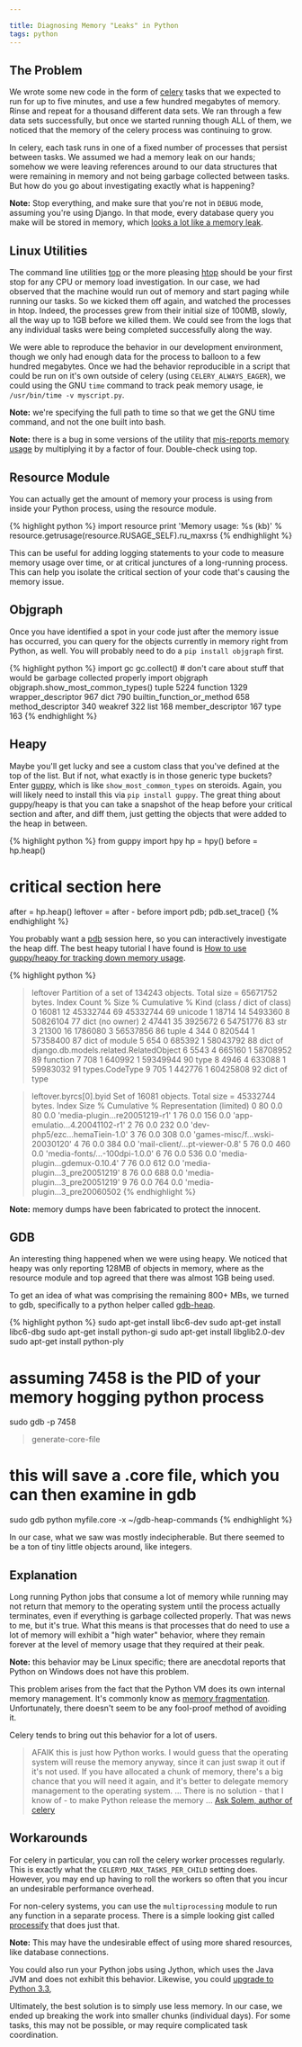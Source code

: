 ```yaml
---

title: Diagnosing Memory "Leaks" in Python
tags: python
---
```


## The Problem

We wrote some new code in the form of [celery](https://github.com/celery/celery) tasks that we expected to run for up to five minutes, and use a few hundred megabytes of memory. Rinse and repeat for a thousand different data sets. We ran through a few data sets successfully, but once we started running though ALL of them, we noticed that the memory of the celery process was continuing to grow.

In celery, each task runs in one of a fixed number of processes that persist between tasks. We assumed we had a memory leak on our hands; somehow we were leaving references around to our data structures that were remaining in memory and not being garbage collected between tasks. But how do you go about investigating exactly what is happening?

**Note:** Stop everything, and make sure that you're not in `DEBUG` mode, assuming you're using Django. In that mode, every database query you make will be stored in memory, which [looks a lot like a memory leak](https://docs.djangoproject.com/en/dev/faq/models/#why-is-django-leaking-memory).

## Linux Utilities

The command line utilities [top](http://linux.about.com/od/commands/l/blcmdl1_top.htm) or the more pleasing [htop](http://htop.sourceforge.net/) should be your first stop for any CPU or memory load investigation. In our case, we had observed that the machine would run out of memory and start paging while running our tasks. So we kicked them off again, and watched the processes in htop. Indeed, the processes grew from their initial size of 100MB, slowly, all the way up to 1GB before we killed them. We could see from the logs that any individual tasks were being completed successfully along the way.

We were able to reproduce the behavior in our development environment, though we only had enough data for the process to balloon to a few hundred megabytes. Once we had the behavior reproducible in a script that could be run on it's own outside of celery (using `CELERY_ALWAYS_EAGER`), we could using the GNU `time` command to track peak memory usage, ie `/usr/bin/time -v myscript.py`.

**Note:** we're specifying the full path to time so that we get the GNU time command, and not the one built into bash.

**Note:** there is a bug in some versions of the utility that [mis-reports memory usage](https://bugzilla.redhat.com/show_bug.cgi?id=702826) by multiplying it by a factor of four. Double-check using top.

## Resource Module

You can actually get the amount of memory your process is using from inside your Python process, using the resource module.

{% highlight python %}
import resource
print 'Memory usage: %s (kb)' % resource.getrusage(resource.RUSAGE_SELF).ru_maxrss
{% endhighlight %}

This can be useful for adding logging statements to your code to measure memory usage over time, or at critical junctures of a long-running process. This can help you isolate the critical section of your code that's causing the memory issue.

## Objgraph

Once you have identified a spot in your code just after the memory issue has occurred, you can query for the objects currently in memory right from Python, as well. You will probably need to do a `pip install objgraph` first.

{% highlight python %}
import gc
gc.collect()  # don't care about stuff that would be garbage collected properly
import objgraph
objgraph.show_most_common_types()
tuple                      5224
function                   1329
wrapper_descriptor         967
dict                       790
builtin_function_or_method 658
method_descriptor          340
weakref                    322
list                       168
member_descriptor          167
type                       163
{% endhighlight %}

## Heapy

Maybe you'll get lucky and see a custom class that you've defined at the top of the list. But if not, what exactly is in those generic type buckets? Enter [guppy](http://guppy-pe.sourceforge.net/), which is like `show_most_common_types` on steroids. Again, you will likely need to install this via `pip install guppy`. The great thing about guppy/heapy is that you can take a snapshot of the heap before your critical section and after, and diff them, just getting the objects that were added to the heap in between.

{% highlight python %}
from guppy import hpy
hp = hpy()
before = hp.heap()

# critical section here

after = hp.heap()
leftover = after - before
import pdb; pdb.set_trace()
{% endhighlight %}

You probably want a [pdb](http://docs.python.org/2/library/pdb.html) session here, so you can interactively investigate the heap diff. The best heapy tutorial I have found is [How to use guppy/heapy for tracking down memory usage](http://www.smira.ru/wp-content/uploads/2011/08/heapy.html).

{% highlight python %}
>leftover
Partition of a set of 134243 objects. Total size = 65671752 bytes.
 Index  Count   %     Size   % Cumulative  % Kind (class / dict of class)
     0  16081  12 45332744  69  45332744  69 unicode
     1  18714  14  5493360   8  50826104  77 dict (no owner)
     2  47441  35  3925672   6  54751776  83 str
     3  21300  16  1786080   3  56537856  86 tuple
     4    344   0   820544   1  57358400  87 dict of module
     5    654   0   685392   1  58043792  88 dict of django.db.models.related.RelatedObject
     6   5543   4   665160   1  58708952  89 function
     7    708   1   640992   1  59349944  90 type
     8   4946   4   633088   1  59983032  91 types.CodeType
     9    705   1   442776   1  60425808  92 dict of type

>leftover.byrcs[0].byid
Set of 16081 <unicode> objects. Total size = 45332744 bytes.
 Index     Size   %   Cumulative  %   Representation (limited)
     0       80   0.0        80   0.0 'media-plugin...re20051219-r1'
     1       76   0.0       156   0.0 'app-emulatio...4.20041102-r1'
     2       76   0.0       232   0.0 'dev-php5/ezc...hemaTiein-1.0'
     3       76   0.0       308   0.0 'games-misc/f...wski-20030120'
     4       76   0.0       384   0.0 'mail-client/...pt-viewer-0.8'
     5       76   0.0       460   0.0 'media-fonts/...-100dpi-1.0.0'
     6       76   0.0       536   0.0 'media-plugin...gdemux-0.10.4'
     7       76   0.0       612   0.0 'media-plugin...3_pre20051219'
     8       76   0.0       688   0.0 'media-plugin...3_pre20051219'
     9       76   0.0       764   0.0 'media-plugin...3_pre20060502
{% endhighlight %}

**Note:** memory dumps have been fabricated to protect the innocent.

## GDB

An interesting thing happened when we were using heapy. We noticed that heapy was only reporting 128MB of objects in memory, where as the resource module and top agreed that there was almost 1GB being used.

To get an idea of what was comprising the remaining 800+ MBs, we turned to gdb, specifically to a python helper called [gdb-heap](https://github.com/rogerhu/gdb-heap).

{% highlight python %}
sudo apt-get install libc6-dev
sudo apt-get install libc6-dbg
sudo apt-get install python-gi
sudo apt-get install libglib2.0-dev
sudo apt-get install python-ply

# assuming 7458 is the PID of your memory hogging python process
sudo gdb -p 7458
>generate-core-file

# this will save a .core file, which you can then examine in gdb
sudo gdb python myfile.core -x ~/gdb-heap-commands
{% endhighlight %}

In our case, what we saw was mostly indecipherable. But there seemed to be a ton of tiny little objects around, like integers.

## Explanation

Long running Python jobs that consume a lot of memory while running may not return that memory to the operating system until the process actually terminates, even if everything is garbage collected properly. That was news to me, but it's true. What this means is that processes that do need to use a lot of memory will exhibit a "high water" behavior, where they remain forever at the level of memory usage that they required at their peak.

**Note:** this behavior may be Linux specific; there are anecdotal reports that Python on Windows does not have this problem.

This problem arises from the fact that the Python VM does its own internal memory management. It's commonly know as [memory fragmentation](http://revista.python.org.ar/2/en/html/memory-fragmentation.html). Unfortunately, there doesn't seem to be any fool-proof method of avoiding it.

Celery tends to bring out this behavior for a lot of users.

> AFAIK this is just how Python works. I would guess that the operating system will reuse the memory anyway, since it can just swap it out if it's not used.  If you have allocated a chunk of memory, there's a big chance that you will need it again, and it's better to delegate memory management to the operating system.
> ... There is no solution - that I know of - to make Python release the memory ... [Ask Solem, author of celery](https://groups.google.com/forum/#!topic/celery-users/jVc3I3kPtlw)


## Workarounds

For celery in particular, you can roll the celery worker processes regularly. This is exactly what the `CELERYD_MAX_TASKS_PER_CHILD` setting does. However, you may end up having to roll the workers so often that you incur an undesirable performance overhead.

For non-celery systems, you can use the `multiprocessing` module to run any function in a separate process. There is a simple looking gist called [processify](https://gist.github.com/schlamar/2311116) that does just that.

**Note:** This may have the undesirable effect of using more shared resources, like database connections.

You could also run your Python jobs using Jython, which uses the Java JVM and does not exhibit this behavior. Likewise, you could [upgrade to Python 3.3](http://bugs.python.org/issue11849),

Ultimately, the best solution is to simply use less memory. In our case, we ended up breaking the work into smaller chunks (individual days). For some tasks, this may not be possible, or may require complicated task coordination.
